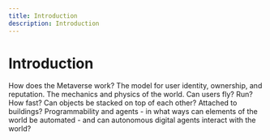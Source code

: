 ```yaml
---
title: Introduction
description: Introduction
---
```


# Introduction

How does the Metaverse work? The model for user identity, ownership, and reputation. The mechanics and physics of the world. Can users fly? Run? How fast? Can objects be stacked on top of each other? Attached to buildings? Programmability and agents - in what ways can elements of the world be automated - and can autonomous digital agents interact with the world? 
